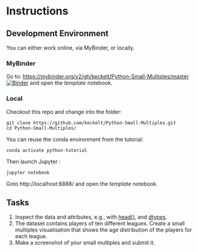 
# Instructions

## Development Environment
You can either work online, via MyBinder, or locally.

### MyBinder

Go to: https://mybinder.org/v2/gh/keckelt/Python-Small-Multiples/master
[![Binder](https://mybinder.org/badge_logo.svg)](https://mybinder.org/v2/gh/keckelt/Python-Small-Multiples/master)
 and open the *template* notebook.

### Local
Checkout this repo and change into the folder:
```
git clone https://github.com/keckelt/Python-Small-Multiples.git
cd Python-Small-Multiples/
```

You can reuse the conda environment from the tutorial:
```
conda activate python-tutorial
```

Then launch Jupyter :
```
jupyter notebook
```

Goto http://localhost:8888/ and open the *template* notebook.

## Tasks
1. Inspect the data and attributes, e.g., with [head()](https://pandas.pydata.org/pandas-docs/stable/reference/api/pandas.DataFrame.head.html), and [dtypes](https://pandas.pydata.org/pandas-docs/stable/reference/api/pandas.DataFrame.dtypes.html#pandas.DataFrame.dtypes).
3. The dataset contains players of ten different leagues. Create a small multiples visualisation that shows the age distribution of the players for each league.
5. Make a screenshot of your small multiples and submit it.
